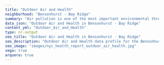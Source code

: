 ```yaml
---
title: "Outdoor Air and Health"
neighborhood: "Bensonhurst - Bay Ridge"
summary: "Air pollution is one of the most important environmental threats to urban populations and while all people are exposed, pollutant emissions, levels of exposure, and population vulnerability vary across neighborhoods. Exposures to common air pollutants have been linked to respiratory and cardiovascular diseases, cancers, and premature deaths."
data_json: "Outdoor Air and Health in Bensonhurst - Bay Ridge"
content_yml: "Outdoor_Air_and_Health"
type: nr-output
seo_title: "Outdoor Air and Health in Bensonhurst - Bay Ridge"
seo_description: "Outdoor Air and Health data profile for the Bensonhurst - Bay Ridge neighborhood of NYC."
seo_image: "images/nyc_health_report_outdoor_air_health.jpg"
vega: true
arquero: true
---
```

